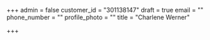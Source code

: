 +++
admin = false
customer_id = "301138147"
draft = true
email = ""
phone_number = ""
profile_photo = ""
title = "Charlene Werner"

+++
